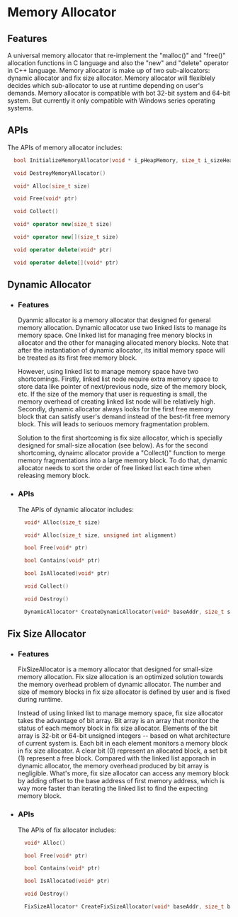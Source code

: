 # Memory Allocator

## Features

A universal memory allocator that re-implement the "malloc()" and "free()" allocation functions in C language and also the "new" and "delete" operator in C++ language. Memory allocator is make up of two sub-allocators: dynamic allocator and fix size allocator. Memory allocator will flexiblely decides which sub-allocator to use at runtime depending on user's demands. Memory allocator is compatible with bot 32-bit system and 64-bit system. But currently it only compatible with Windows series operating systems.

## APIs
The APIs of memory allocator includes:
  ```cpp
    bool InitializeMemoryAllocator(void * i_pHeapMemory, size_t i_sizeHeapMemory)

    void DestroyMemoryAllocator()

    void* Alloc(size_t size)

    void Free(void* ptr)

    void Collect()

    void* operator new(size_t size)

    void* operator new[](size_t size)

    void operator delete(void* ptr)

    void operator delete[](void* ptr)
  ```




## Dynamic Allocator
+ ### Features
    Dyanmic allocator is a memory allocator that designed for general memory allocation. Dynamic allocator use two linked lists to manage its memory space. One linked list for managing free menory blocks in allocator and the other for managing allocated menory blocks. Note that after the instantiation of dynamic allocator, its initial memory space will be treated as its first free memory block.

    However, using linked list to manage memory space have two shortcomings. Firstly, linked list node require extra memory space to store data like pointer of next/previous node, size of the memory block, etc. If the size of the memory that user is requesting is small, the memory overhead of creating linked list node will be relatively high. Secondly, dynamic allocator always looks for the first free memory block that can satisfy user's demand instead of the best-fit free memory block. This will leads to seriouos memory fragmentation problem.

    Solution to the first shortcoming is fix size allocator, which is specially designed for small-size allocation (see below). As for the second shortcoming, dynaimc allocator provide a "Collect()" function to merge memory fragmentations into a large memory block. To do that, dynamic allocator needs to sort the order of free linked list each time when releasing memory block.

+ ### APIs
    The APIs of dynamic allocator includes:
  ```cpp
    void* Alloc(size_t size)

    void* Alloc(size_t size, unsigned int alignment)

    bool Free(void* ptr)

    bool Contains(void* ptr)

	bool IsAllocated(void* ptr)

    void Collect()

    void Destroy()

    DynamicAllocator* CreateDynamicAllocator(void* baseAddr, size_t size);
  ```


## Fix Size Allocator
+ ### Features
    FixSizeAllocator is a memory allocator that designed for small-size memory allocation. Fix size allocation is an optimized solution towards the memory overhead problem of dynamic allocator. The number and size of memory blocks in fix size allocator is defined by user and is fixed during runtime. 

    Instead of using linked list to manage memory space, fix size allocator takes the advantage of bit array. Bit array is an array that monitor the status of each memory block in fix size allocator. Elements of the bit array is 32-bit or 64-bit unsigned integers -- based on what architecture of current system is. Each bit in each element monitors a memory block in fix size allocator. A clear bit (0) represent an allocated block, a set bit (1) represent a free block. Compared with the linked list apporach in dynamic allocator, the memory overhead produced by bit array is negligible. What's more, fix size allocator can access any memory block by adding offset to the base address of first memory address, which is way more faster than iterating the linked list to find the expecting memory block.

+ ### APIs
    The APIs of fix allocator includes:
  ```cpp
    void* Alloc()

    bool Free(void* ptr)

    bool Contains(void* ptr)

    bool IsAllocated(void* ptr)

    void Destroy()

    FixSizeAllocator* CreateFixSizeAllocator(void* baseAddr, size_t blockNum, size_t blockSize, size_t heapSize);
  ```